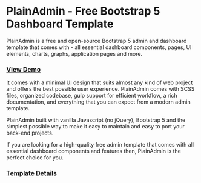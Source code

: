 # PlainAdmin - Free Bootstrap 5 Dashboard Template

PlainAdmin is a free and open-source Bootstrap 5 admin and dashboard template that comes with -  all essential dashboard components, pages, UI elements, charts, graphs, application pages and more.

### [View Demo](https://demo.plainadmin.com/)

It comes with a minimal UI design that suits almost any kind of web project and offers the best possible user experience. PlainAdmin comes with SCSS files, organized codebase, gulp support for efficient workflow, a rich documentation, and everything that you can expect from a modern admin template.

PlainAdmin built with vanilla Javascript (no jQuery), Bootstrap 5 and the simplest possible way to make it easy to maintain and easy to port your back-end projects.

If you are looking for a high-quality free admin template that comes with all essential dashboard components and features then, PlainAdmin is the perfect choice for you.

### [Template Details](https://plainadmin.com/)
